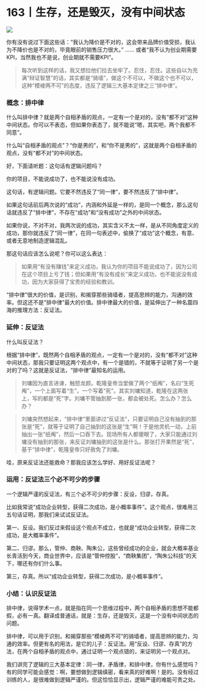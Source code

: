 # 163丨生存，还是毁灭，没有中间状态

![](../img/31680d71a271e57448ce88c084d781f4.jpg)

你有没有说过下面这些话：“我认为降价是不对的，这会带来品牌价值受损，我认为不降价也是不对的，毕竟眼前的销售压力很大。” …… 或者“我不认为创业期需要KPI，当然我也不是说，创业期就不需要KPI”。

> 每次听到这样的话，我又想拉他们拉去坐牢了。忍住，忍住。这些自以为充满“辩证智慧”的话，其实都是“骑墙”，做这个不可以，不做这个也不可以，这种“模棱两不可”的态度，违反了逻辑三大基本定律之三“排中律”。

### 概念：排中律

什么叫排中律？就是两个自相矛盾的观点，一定有一个是对的，没有“都不对”这种中间状态。你可以不表态，但如果你表态了，就不能说“嗯，其实吧，两个我都不同意”。

什么叫“自相矛盾的观点”？“你是男的”，和“你不是男的”，这就是两个自相矛盾的观点，没有“都不对”的中间状态。

好，下面请听题：这句话有逻辑问题吗？

你的项目，不能说成功了，也不能说没有成功。

这句话，有逻辑问题。它要不然违反了“同一律”，要不然违反了“排中律”。

如果这句话前后两次说的“成功”，内涵和外延是一样的，是同一个概念，那么这句话就违反了“排中律”，不存在“成功”和“没有成功”之外的中间状态。

如果你说，不对不对，我两次说的成功，其实含义不太一样，是从不同角度定义的成功，那你就违反了“同一律”，在同一句表述中，偷换了“成功”这个概念，有意、或者无意地制造逻辑混乱。

那这句话应该怎么说呢？你可以这么表达：

> 如果用“有没有赚钱”来定义成功，我认为你的项目不能说成功了，因为公司在这个项目上亏了钱；但如果用“有没有成长”来定义成功，也不能说没有成功，因为大家获得了宝贵的经验和教训。

“排中律”很大的价值，是识别，和揭穿那些骑墙者，提高思辨的能力，沟通的效率。但这还不是“排中律”最大的价值。排中律最大的价值，是延伸出了一种名震四海的推理方法：反证法。

### 延伸：反证法

什么叫反证法？

根据“排中律”，既然两个自相矛盾的观点，一定有一个是对的，没有“都不对”这种中间状态，那我只要证明这两个观点中，有一个是错的，不就等于证明了另一个是对的了吗？这就是反证法，“排中律”最知名的运用。

> 刘墉因为直言进谏，触怒龙颜。乾隆皇帝当堂做了两个“纸阄”，名曰“生死阄”，一个上面写着“生”，一个写着“死”。其实刘墉知道，乾隆在这两张上，写的都是“死”字。刘墉不管抽到那一张，都会被处死。怎么办？怎么办？

> 刘墉突然想起来，“排中律”里面讲过“反证法”，只要证明自己没有抽到的那张是“死”，就等于证明了自己抽到的这张是“生”啊！于是他灵机一动，上前抽出一张“纸阄”，然后一口吞下去。现场所有人都傻眼了，大家只能通过刘墉没有抽到的那张，来反证刘墉抽到的这张是什么。那张打开果然是“死”，基于“排中律”，乾隆皇帝只好赦免了刘墉。

哇，原来反证法还能救命？那我应该怎么学好、用好反证法呢？

### 运用：反证法三个必不可少的步骤

一个逻辑严谨的反证法，有三个必不可少的步骤：反设，归谬，存真。

比如我常说“成功企业转型，获得二次成功，是小概率事件”。这个观点，很难用三五句话证明，那我们来试试反证法。

第一、反设。我们反过来假设这个观点不成立，也就是“成功企业转型，获得二次成功，是大概率事件”。

第二、归谬。那么，管仲、商鞅、陶朱公，这些曾经成功的企业，就会大概率基业长青活到今天，商业世界中，应该是“管仲控股”，“商鞅集团”，“陶朱公科技”的天下，哪还有你们什么事。

第三，存真。所以“成功企业转型，获得二次成功，是小概率事件”。

### 小结：认识反证法

排中律，说得学术一点，就是指在同一个思维过程中，两个自相矛盾的思想不能都假，必有一真。翻译成普通话，就是：生存，还是毁灭，这是一个没有中间状态的问题。

排中律，可以用于识别，和揭穿那些“模棱两不可”的骑墙者，提高思辨的能力，沟通的效率。但更有名的用法，是它的儿子：反证法。用“反设、归谬、存真”的方法，在两个自相矛盾的观点中，通过证明一个观点错的，来证明另一个观点对。

我们讲完了逻辑的三大基本定律：同一律，矛盾律，和排中律，你有什么感觉吗？有的同学可能会感觉：啊，要想做到逻辑缜密，看来真的好难啊！是的。没有经过训练的人，是很难做到逻辑严谨的。但这恰恰显示出，逻辑严谨的难能可贵之处。